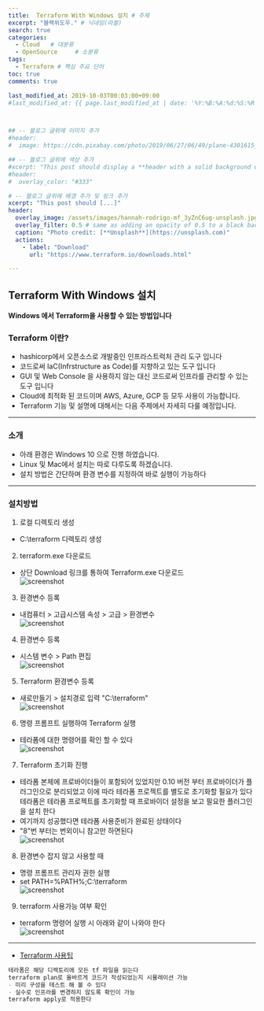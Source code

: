 ```yaml
---
title:  Terraform With Windows 설치 # 주제
excerpt: "블랙위도우." # 닉네임(마블)
search: true
categories: 
  - Cloud   # 대분류
  - OpenSource     # 소분류
tags: 
  - Terraform # 핵심 주요 단어
toc: true
comments: true

last_modified_at: 2019-10-03T00:03:00+09:00
#last_modified_at: {{ page.last_modified_at | date: '%Y:%B:%A:%d:%S:%R' }}



## -- 블로그 글위에 이미지 추가
#header:
#  image: https://cdn.pixabay.com/photo/2019/06/27/06/49/plane-4301615_1280.png

## -- 블로그 글위에 색상 추가
#xcerpt: "This post should display a **header with a solid background color**, if the theme #supports it."
#header:
#  overlay_color: "#333"

# -- 블로그 글위에 배경 추가 및 링크 추가
xcerpt: "This post should [...]"
header:
  overlay_image: /assets/images/hannah-rodrigo-mf_3yZnC6ug-unsplash.jpg
  overlay_filter: 0.5 # same as adding an opacity of 0.5 to a black background
  caption: "Photo credit: [**Unsplash**](https://unsplash.com)"
  actions:
    - label: "Download"
      url: "https://www.terraform.io/downloads.html"

---
```




## Terraform With Windows 설치

**Windows 에서 Terraform을 사용할 수 있는 방법입니다**


### Terraform 이란?
- hashicorp에서 오픈소스로 개발중인 인프라스트럭처 관리 도구 입니다
- 코드로써 IaC(Infrstructure as Code)를 지향하고 있는 도구 입니다
- GUI 및 Web Console 을 사용하지 않는 대신 코드로써 인프라를 관리할 수 있는 도구 입니다
- Cloud에 최적화 된 코드이며 AWS, Azure, GCP 등 모두 사용이 가능합니다.
- Terraform 기능 및 설명에 대해서는 다음 주제에서 자세히 다룰 예정입니다.

---

### 소개
- 아래 환경은 Windows 10 으로 진행 하였습니다.
- Linux 및 Mac에서 설치는 따로 다루도록 하겠습니다.
- 설치 방법은 간단하며 환경 변수를 지정하여 바로 실행이 가능하다

---

### 설치방법

1. 로컬 디렉토리 생성
- C:\terraform 디렉토리 생성  


2. terraform.exe 다운로드  
- 상단 Download 링크를 통하여 Terraform.exe 다운로드  
![screenshot](/assets/images/terraforminstall/1.png "width:200px;height:100px") 


3. 환경변수 등록   
- 내컴퓨터 > 고급시스템 속성 > 고급 > 환경변수  
![screenshot](/assets/images/terraforminstall/2.png "width:250px;height:100px")


4. 환경변수 등록  
- 시스템 변수 > Path 편집  
![screenshot](/assets/images/terraforminstall/3.png "width:300px;height:100px")  


5. Terraform 환경변수 등록  
- 새로만들기 > 설치경로 입력 "C:\terraform"  
![screenshot](/assets/images/terraforminstall/4.png "width:250px;height:100px")  


6. 명령 프롬프트 실행하여 Terraform 실행  
- 테라폼에 대한 명령어를 확인 할 수 있다  
![screenshot](/assets/images/terraforminstall/5.png "width:250px;height:100px")  


7. Terraform 초기화 진행  
- 테라폼 본체에 프로바이더들이 포함되어 있었지만 0.10 버전 부터
프로바이더가 플러그인으로 분리되었고 이에 따라 테라폼 프로젝트를 별도로 초기화할 필요가 있다
테라폼은 테라폼 프로젝트를 초기화할 때 프로바이더 설정을 보고 필요한 플러그인을 설치 한다
- 여기까지 성공했다면 테라폼 사용준비가 완료된 상태이다
- "8"번 부터는 번외이니 참고만 하면된다  
![screenshot](/assets/images/terraforminstall/6.png "width:250px;height:100px")  


8. 환경변수 잡지 않고 사용할 때  
- 명령 프롬프트 관리자 권한 실행  
- set PATH=%PATH%;C:\terraform  
![screenshot](/assets/images/terraforminstall/7.png "width:300px;height:100px")  


9. terraform 사용가능 여부 확인 
- terraform 명령어 실행 시 아래와 같이 나와야 한다  
![screenshot](/assets/images/terraforminstall/8.png "width:250px;height:100px")  


---
- <u>Terraform 사용팁</u>

```markdown
테라폼은 해당 디렉토리에 모든 tf 파일을 읽는다
terraform plan로 올바르게 코드가 작성되었는지 시뮬레이션 가능
- 미리 구성을 테스트 해 볼 수 있다
- 실수로 인프라를 변경하지 않도록 확인이 가능
terraform apply로 적용한다
```